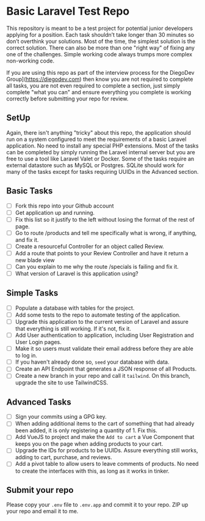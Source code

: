 
# Basic Laravel Test Repo

This repository is meant to be a test project for potential junior developers applying for a position. Each task shouldn’t take longer than 30 minutes so don’t overthink your solutions. Most of the time, the simplest solution is the correct solution. There can also be more than one "right way" of fixing any one of the challenges. Simple working code always trumps more complex non-working code.

If you are using this repo as part of the interview process for the DiegoDev Group](https://diegodev.com) then know you are not required to complete all tasks, you are not even required to complete a section, just simply complete "what you can" and ensure everything you complete is working correctly before submitting your repo for review.

## SetUp

Again, there isn't anything "tricky" about this repo, the application should run on a system configured to meet the requirements of a basic Laravel application. No need to install any special PHP extensions. Most of the tasks can be completed by simply running the Laravel internal server but you are free to use a tool like Laravel Valet or Docker. Some of the tasks require an external datastore such as MySQL or Postgres. SQLite should work for many of the tasks except for tasks requiring UUIDs in the Advanced section.

## Basic Tasks

- [ ] Fork this repo into your Github account
- [ ] Get application up and running.
- [ ] Fix this list so it justify to the left without losing the format of the rest of page.
- [ ] Go to route /products and tell me specifically what is wrong, if anything, and fix it.
- [ ] Create a resourceful Controller for an object called Review.
- [ ] Add a route that points to your Review Controller and have it return a new blade view
- [ ] Can you explain to me why the route /specials is failing and fix it.
- [ ] What version of Laravel is this application using?

## Simple Tasks

- [ ] Populate a database with tables for the project.
- [ ] Add some tests to the repo to automate testing of the application.
- [ ] Upgrade this application to the current version of Laravel and assure that everything is still working. If it's not, fix it.
- [ ] Add User authentication to application, including User Registration and User Login pages.
- [ ] Make it so users must validate their email address before they are able to log in.
- [ ] If you haven't already done so, `seed` your database with data.
- [ ] Create an API Endpoint that generates a JSON response of all Products.
- [ ] Create a new branch in your repo and call it `tailwind`. On this branch, upgrade the site to use TailwindCSS.

## Advanced Tasks

- [ ] Sign your commits using a GPG key.
- [ ] When adding additional items to the cart of something that had already been added, it is only registering a quantity of 1. Fix this. 
- [ ] Add VueJS to project and make the `Add to cart` a Vue Component that keeps you on the page when adding products to your cart.
- [ ] Upgrade the IDs for products to be UUIDs. Assure everything still works, adding to cart, purchase, and reviews.
- [ ] Add a pivot table to allow users to leave comments of products. No need to create the interfaces with this, as long as it works in tinker. 

## Submit your repo

Please copy your `.env` file to `.env.app` and commit it to your repo.
ZIP up your repo and email it to me. 
